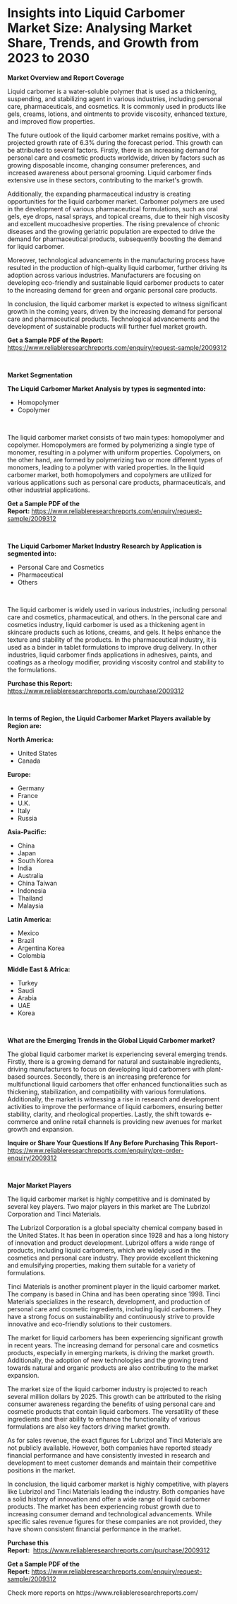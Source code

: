 <p><h1>Insights into Liquid Carbomer Market Size: Analysing Market Share, Trends, and Growth from 2023 to 2030</h1></p><p><strong>Market Overview and Report Coverage</strong></p>
<p><p>Liquid carbomer is a water-soluble polymer that is used as a thickening, suspending, and stabilizing agent in various industries, including personal care, pharmaceuticals, and cosmetics. It is commonly used in products like gels, creams, lotions, and ointments to provide viscosity, enhanced texture, and improved flow properties.</p><p>The future outlook of the liquid carbomer market remains positive, with a projected growth rate of 6.3% during the forecast period. This growth can be attributed to several factors. Firstly, there is an increasing demand for personal care and cosmetic products worldwide, driven by factors such as growing disposable income, changing consumer preferences, and increased awareness about personal grooming. Liquid carbomer finds extensive use in these sectors, contributing to the market's growth.</p><p>Additionally, the expanding pharmaceutical industry is creating opportunities for the liquid carbomer market. Carbomer polymers are used in the development of various pharmaceutical formulations, such as oral gels, eye drops, nasal sprays, and topical creams, due to their high viscosity and excellent mucoadhesive properties. The rising prevalence of chronic diseases and the growing geriatric population are expected to drive the demand for pharmaceutical products, subsequently boosting the demand for liquid carbomer.</p><p>Moreover, technological advancements in the manufacturing process have resulted in the production of high-quality liquid carbomer, further driving its adoption across various industries. Manufacturers are focusing on developing eco-friendly and sustainable liquid carbomer products to cater to the increasing demand for green and organic personal care products.</p><p>In conclusion, the liquid carbomer market is expected to witness significant growth in the coming years, driven by the increasing demand for personal care and pharmaceutical products. Technological advancements and the development of sustainable products will further fuel market growth.</p></p>
<p><strong>Get a Sample PDF of the Report:</strong> <a href="https://www.reliableresearchreports.com/enquiry/request-sample/2009312">https://www.reliableresearchreports.com/enquiry/request-sample/2009312</a></p>
<p>&nbsp;</p>
<p><strong>Market Segmentation</strong></p>
<p><strong>The Liquid Carbomer Market Analysis by types is segmented into:</strong></p>
<p><ul><li>Homopolymer</li><li>Copolymer</li></ul></p>
<p>&nbsp;</p>
<p><p>The liquid carbomer market consists of two main types: homopolymer and copolymer. Homopolymers are formed by polymerizing a single type of monomer, resulting in a polymer with uniform properties. Copolymers, on the other hand, are formed by polymerizing two or more different types of monomers, leading to a polymer with varied properties. In the liquid carbomer market, both homopolymers and copolymers are utilized for various applications such as personal care products, pharmaceuticals, and other industrial applications.</p></p>
<p><strong>Get a Sample PDF of the Report:</strong>&nbsp;<a href="https://www.reliableresearchreports.com/enquiry/request-sample/2009312">https://www.reliableresearchreports.com/enquiry/request-sample/2009312</a></p>
<p>&nbsp;</p>
<p><strong>The Liquid Carbomer Market Industry Research by Application is segmented into:</strong></p>
<p><ul><li>Personal Care and Cosmetics</li><li>Pharmaceutical</li><li>Others</li></ul></p>
<p>&nbsp;</p>
<p><p>The liquid carbomer is widely used in various industries, including personal care and cosmetics, pharmaceutical, and others. In the personal care and cosmetics industry, liquid carbomer is used as a thickening agent in skincare products such as lotions, creams, and gels. It helps enhance the texture and stability of the products. In the pharmaceutical industry, it is used as a binder in tablet formulations to improve drug delivery. In other industries, liquid carbomer finds applications in adhesives, paints, and coatings as a rheology modifier, providing viscosity control and stability to the formulations.</p></p>
<p><strong>Purchase this Report:</strong>&nbsp; <a href="https://www.reliableresearchreports.com/purchase/2009312">https://www.reliableresearchreports.com/purchase/2009312</a></p>
<p>&nbsp;</p>
<p><strong>In terms of Region, the Liquid Carbomer Market Players available by Region are:</strong></p>
<p>
    <p> <strong> North America: </strong>
        <ul>
            <li>United States</li>
            <li>Canada</li>
        </ul>
        </p> 
    <p> <strong> Europe: </strong>
        <ul>
            <li>Germany</li>
            <li>France</li>
            <li>U.K.</li>
            <li>Italy</li>
            <li>Russia</li>
        </ul>
        </p> 
    <p> <strong> Asia-Pacific: </strong>
        <ul>
            <li>China</li>
            <li>Japan</li>
            <li>South Korea</li>
            <li>India</li>
            <li>Australia</li>
            <li>China Taiwan</li>
            <li>Indonesia</li>
            <li>Thailand</li>
            <li>Malaysia</li>
        </ul>
        </p> 
    <p> <strong> Latin America: </strong>
        <ul>
            <li>Mexico</li>
            <li>Brazil</li>
            <li>Argentina Korea</li>
            <li>Colombia</li>
        </ul>
        </p> 
    <p> <strong> Middle East & Africa: </strong>
        <ul>
            <li>Turkey</li>
            <li>Saudi</li>
            <li>Arabia</li>
            <li>UAE</li>
            <li>Korea</li>
        </ul>
    </p>
    </p>
<p>&nbsp;</p>
<p><strong>What are the Emerging Trends in the Global Liquid Carbomer market?</strong></p>
<p><p>The global liquid carbomer market is experiencing several emerging trends. Firstly, there is a growing demand for natural and sustainable ingredients, driving manufacturers to focus on developing liquid carbomers with plant-based sources. Secondly, there is an increasing preference for multifunctional liquid carbomers that offer enhanced functionalities such as thickening, stabilization, and compatibility with various formulations. Additionally, the market is witnessing a rise in research and development activities to improve the performance of liquid carbomers, ensuring better stability, clarity, and rheological properties. Lastly, the shift towards e-commerce and online retail channels is providing new avenues for market growth and expansion.</p></p>
<p><strong>Inquire or Share Your Questions If Any Before Purchasing This Report</strong>- <a href="https://www.reliableresearchreports.com/enquiry/pre-order-enquiry/2009312">https://www.reliableresearchreports.com/enquiry/pre-order-enquiry/2009312</a></p>
<p>&nbsp;</p>
<p><strong>Major Market Players</strong></p>
<p><p>The liquid carbomer market is highly competitive and is dominated by several key players. Two major players in this market are The Lubrizol Corporation and Tinci Materials.</p><p>The Lubrizol Corporation is a global specialty chemical company based in the United States. It has been in operation since 1928 and has a long history of innovation and product development. Lubrizol offers a wide range of products, including liquid carbomers, which are widely used in the cosmetics and personal care industry. They provide excellent thickening and emulsifying properties, making them suitable for a variety of formulations.</p><p>Tinci Materials is another prominent player in the liquid carbomer market. The company is based in China and has been operating since 1998. Tinci Materials specializes in the research, development, and production of personal care and cosmetic ingredients, including liquid carbomers. They have a strong focus on sustainability and continuously strive to provide innovative and eco-friendly solutions to their customers.</p><p>The market for liquid carbomers has been experiencing significant growth in recent years. The increasing demand for personal care and cosmetics products, especially in emerging markets, is driving the market growth. Additionally, the adoption of new technologies and the growing trend towards natural and organic products are also contributing to the market expansion.</p><p>The market size of the liquid carbomer industry is projected to reach several million dollars by 2025. This growth can be attributed to the rising consumer awareness regarding the benefits of using personal care and cosmetic products that contain liquid carbomers. The versatility of these ingredients and their ability to enhance the functionality of various formulations are also key factors driving market growth.</p><p>As for sales revenue, the exact figures for Lubrizol and Tinci Materials are not publicly available. However, both companies have reported steady financial performance and have consistently invested in research and development to meet customer demands and maintain their competitive positions in the market.</p><p>In conclusion, the liquid carbomer market is highly competitive, with players like Lubrizol and Tinci Materials leading the industry. Both companies have a solid history of innovation and offer a wide range of liquid carbomer products. The market has been experiencing robust growth due to increasing consumer demand and technological advancements. While specific sales revenue figures for these companies are not provided, they have shown consistent financial performance in the market.</p></p>
<p><strong>Purchase this Report:</strong>&nbsp;&nbsp;<a href="https://www.reliableresearchreports.com/purchase/2009312">https://www.reliableresearchreports.com/purchase/2009312</a></p>
<p></p>
<p><strong>Get a Sample PDF of the Report:</strong>&nbsp;<a href="https://www.reliableresearchreports.com/enquiry/request-sample/2009312">https://www.reliableresearchreports.com/enquiry/request-sample/2009312</a></p>
<p>Check more reports on https://www.reliableresearchreports.com/</p>